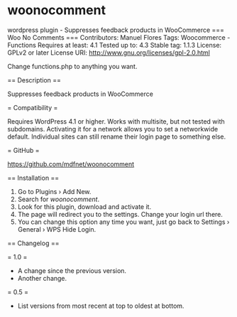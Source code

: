 # woonocomment
wordpress plugin - Suppresses feedback products in WooCommerce
=== Woo No Comments ===
Contributors: Manuel Flores
Tags: Woocommerce - Functions
Requires at least: 4.1
Tested up to: 4.3
Stable tag: 1.1.3
License: GPLv2 or later
License URI: http://www.gnu.org/licenses/gpl-2.0.html

Change functions.php to anything you want.

== Description ==

Suppresses feedback products in WooCommerce

= Compatibility =

Requires WordPress 4.1 or higher. 
Works with multisite, but not tested with subdomains. Activating it for a network allows you to set a networkwide default. Individual sites can still rename their login page to something else.

= GitHub =

https://github.com/mdfnet/woonocomment


== Installation ==

1. Go to Plugins › Add New.
2. Search for *woonocomment*.
3. Look for this plugin, download and activate it.
4. The page will redirect you to the settings. Change your login url there.
5. You can change this option any time you want, just go back to Settings › General › WPS Hide Login.


== Changelog ==

= 1.0 =
* A change since the previous version.
* Another change.

= 0.5 =
* List versions from most recent at top to oldest at bottom.
